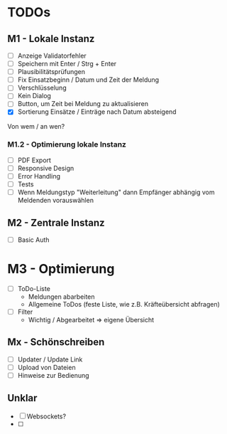 # TODOs

## M1 - Lokale Instanz

- [ ] Anzeige Validatorfehler
- [ ] Speichern mit Enter / Strg + Enter
- [ ] Plausibilitätsprüfungen
- [ ] Fix Einsatzbeginn / Datum und Zeit der Meldung
- [ ] Verschlüsselung
- [ ] Kein Dialog
- [ ] Button, um Zeit bei Meldung zu aktualisieren
- [x] Sortierung Einsätze / Einträge nach Datum absteigend

Von wem / an wen?

### M1.2 - Optimierung lokale Instanz

- [ ] PDF Export
- [ ] Responsive Design
- [ ] Error Handling
- [ ] Tests
- [ ] Wenn Meldungstyp "Weiterleitung" dann Empfänger abhängig vom Meldenden vorauswählen

## M2 - Zentrale Instanz

- [ ] Basic Auth

# M3 - Optimierung

- [ ] ToDo-Liste
  - Meldungen abarbeiten
  - Allgemeine ToDos (feste Liste, wie z.B. Kräfteübersicht abfragen)
- [ ] Filter
  - Wichtig / Abgearbeitet => eigene Übersicht

## Mx - Schönschreiben

- [ ] Updater / Update Link
- [ ] Upload von Dateien
- [ ] Hinweise zur Bedienung

## Unklar

- [ ] Websockets?
- [ ] 
